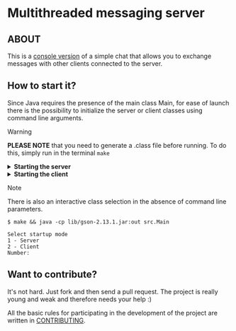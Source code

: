 # Multithreaded messaging server

## ABOUT
This is a <ins>console version</ins> of a simple chat that allows you to exchange messages with other clients connected to the server.

## How to start it?

Since Java requires the presence of the main class Main, for ease of launch there is the possibility to initialize the server or client classes using command line arguments.
> [!WARNING]
> **PLEASE NOTE** that you need to generate a .class file before running. To do this, simply run in the terminal `make`

<details>
  <summary><b>Starting the server</b></summary>

**Linux**:
  ```
  make
  java -cp lib/gson-2.13.1.jar:out src.Main server
  ```
**Windows**:
  ```
  make
  java -cp lib\gson-2.13.1.jar;out src.Main server
  ```
</details>

<details>
  <summary><b>Starting the client</b></summary>

**Linux**:
  ```
  make
  java -cp lib/gson-2.13.1.jar:out src.Main client
  ```
**Windows**:
  ```
  make
  java -cp lib\gson-2.13.1.jar;out src.Main client
  ```
</details>

> [!NOTE]
> There is also an interactive class selection in the absence of command line parameters.
> ```
> $ make && java -cp lib/gson-2.13.1.jar:out src.Main
> 
> Select startup mode
> 1 - Server
> 2 - Client
> Number:
> ```

## Want to contribute?
It's not hard. Just fork and then send a pull request. The project is really young and weak and therefore needs your help :)

All the basic rules for participating in the development of the project are written in [CONTRIBUTING](CONTRIBUTING.md).
